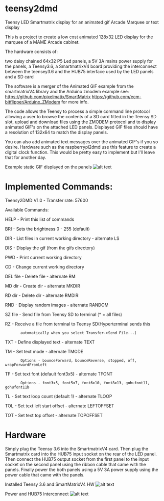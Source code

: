 # teensy2dmd
Teensy LED Smartmatrix display for an animated gif Arcade Marquee or text display


This is a project to create a low cost animated 128x32 LED display for the marquee of a MAME Arcade cabinet.

The hardware consists of:

  two daisy chained 64x32 P5 Led panels,
  a 5V 3A mains power supply for the panels,
  a Teensy3.6,
  a SmartmatrixV4 board providing the interconnect between the teensey3.6 and the HUB75 interface used by the LED panels
  and a SD card

The software is  a merger of the Animated GIF example from the smartmatrixV4 library and the Arduino zmodem example see:
	https://github.com/pixelmatix/SmartMatrix
	https://github.com/ecm-bitflipper/Arduino_ZModem
for more info.


The code allows the Teensy to process a simple command line protocol allowing a user to browse the contents of
a SD card fitted in the Teensy SD slot, upload and download files using the ZMODEM protocol and to display
animated GIF's on the attached LED panels. Displayed GIF files should have a resolution of 132x64 to match the
display panels.

You can also add animated text messages over the animated GIF's if you so desire. Hardware such as the raspberrypi2dmd
use this feature to create a digital clock function. This would be pretty easy to implement but I'll leave that for another
day.

Example static GIF displayed on the panels
![alt text](https://github.com/gi1mic/teensy2dmd/blob/master/photos/street-fighter.jpg " Example static GIF displayed on the panels")


# Implemented Commands:

Teensy2DMD V1.0 - Transfer rate: 57600

Available Commands:

HELP     - Print this list of commands

BRI      - Sets the brightness 0 - 255 (default)

DIR      - List files in current working directory - alternate LS

DIS <gif>- Display the gif (from the gifs directory)

PWD      - Print current working directory

CD       - Change current working directory

DEL file - Delete file - alternate RM

MD  dir  - Create dir - alternate MKDIR

RD  dir  - Delete dir - alternate RMDIR

RND      - Display random images - alternate RANDOM

SZ  file - Send file from Teensy SD to terminal (* = all files)

RZ       - Receive a file from terminal to Teensy SD(Hyperterminal sends this

           automatically when you select Transfer->Send File...)

TXT      - Define displayed text - alternate TEXT

TM       - Set text mode  - alternate TMODE

           Options - bounceForward, bounceReverse, stopped, off, wrapForwardFromLeft

TF       - Set text font (default font3x5) - alternate TFONT

           Options - font3x5, font5x7, font6x10, font8x13, gohufont11, gohufont11b

TL       - Set text loop count (default 1) - alternate TLOOP

TOL      - Set text left start offset - alternate LEFTOFFSET

TOT      - Set text top offset - alternate TOPOFFSET



# Hardware
Simply plug the Teensy 3.6 into the SmartmatrixV4 card. Then plug the Smartmatrix card into the HUB75 input socket on the rear of the LED panel.
Then connect the HUB75 output socket from the first panel to the input socket on the second panel using the ribbon cable that came with the panels.
Finally power the both panels using a 5V 3A power supply using the power cable that came with the panels. 

Installed Teensy 3.6 and SmartMatrixV4 HW
![alt text](https://github.com/gi1mic/teensy2dmd/blob/master/photos/Installed%20Hardware.JPG " Installed Teensy 3.6 and SmartMatrixV4 HW")

Power and HUB75 Interconnect
![alt text](https://github.com/gi1mic/teensy2dmd/blob/master/photos/Pwr%20%26%20interconnect.jpg " Power and HUB75 Interconnect")

